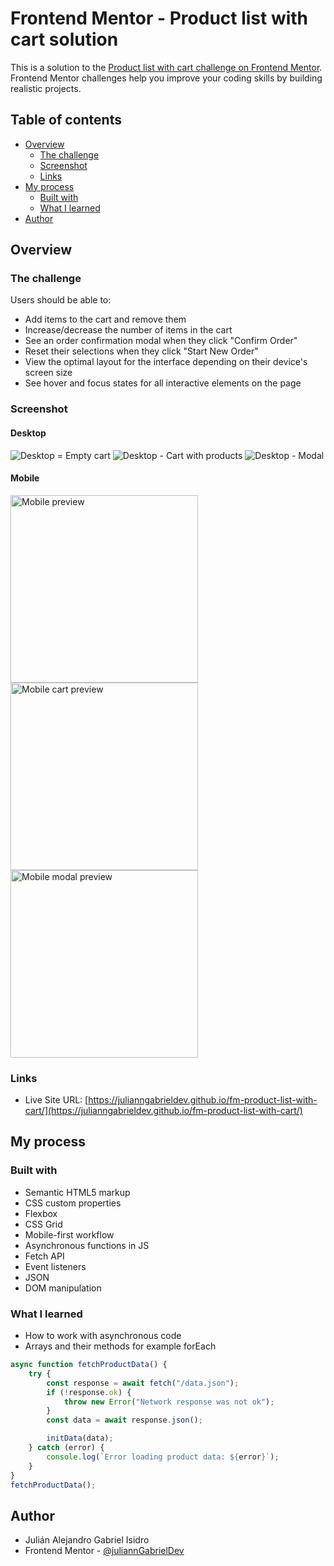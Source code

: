 # Frontend Mentor - Product list with cart solution

This is a solution to the [Product list with cart challenge on Frontend Mentor](https://www.frontendmentor.io/challenges/product-list-with-cart-5MmqLVAp_d). Frontend Mentor challenges help you improve your coding skills by building realistic projects.

## Table of contents

- [Overview](#overview)
  - [The challenge](#the-challenge)
  - [Screenshot](#screenshot)
  - [Links](#links)
- [My process](#my-process)
  - [Built with](#built-with)
  - [What I learned](#what-i-learned)
- [Author](#author)

## Overview

### The challenge

Users should be able to:

- Add items to the cart and remove them
- Increase/decrease the number of items in the cart
- See an order confirmation modal when they click "Confirm Order"
- Reset their selections when they click "Start New Order"
- View the optimal layout for the interface depending on their device's screen size
- See hover and focus states for all interactive elements on the page

### Screenshot

#### Desktop

![Desktop = Empty cart](preview/desktop-empty.webp)
![Desktop - Cart with products](preview/desktop-with-products.webp)
![Desktop - Modal](preview/desktop-modal.webp)

#### Mobile

<p>
    <img src="preview/mobile.webp" width="300px" alt="Mobile preview">
    <img src="preview/mobile-cart.webp" width="300px" alt="Mobile cart preview">
    <img src="preview/mobile-modal.webp" width="300px" alt="Mobile modal preview">
</p>

### Links

- Live Site URL: [https://julianngabrieldev.github.io/fm-product-list-with-cart/](https://julianngabrieldev.github.io/fm-product-list-with-cart/)

## My process

### Built with

- Semantic HTML5 markup
- CSS custom properties
- Flexbox
- CSS Grid
- Mobile-first workflow
- Asynchronous functions in JS
- Fetch API
- Event listeners
- JSON
- DOM manipulation

### What I learned

- How to work with asynchronous code
- Arrays and their methods for example forEach

```js
async function fetchProductData() {
	try {
		const response = await fetch("/data.json");
		if (!response.ok) {
			throw new Error("Network response was not ok");
		}
		const data = await response.json();

		initData(data);
	} catch (error) {
		console.log(`Error loading product data: ${error}`);
	}
}
fetchProductData();
```

## Author
- Julián Alejandro Gabriel Isidro
- Frontend Mentor - [@juliannGabrielDev](https://www.frontendmentor.io/profile/juliannGabrielDev)